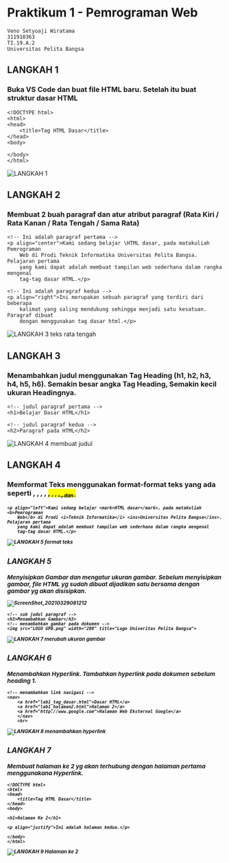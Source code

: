 # Praktikum 1 - Pemrograman Web
```
Veno Setyoaji Wiratama
311910363
TI.19.A.2
Universitas Pelita Bangsa
```

## LANGKAH 1
### Buka VS Code dan buat file HTML baru. Setelah itu buat struktur dasar HTML
```
<!DOCTYPE html>
<html>
<head>
    <title>Tag HTML Dasar</title>
</head>
<body>

</body>
</html>
```
![LANGKAH 1](https://user-images.githubusercontent.com/22215113/112779402-dd643180-9070-11eb-89a7-523ce627d107.png)

## LANGKAH 2
### Membuat 2 buah paragraf dan atur atribut paragraf (Rata Kiri / Rata Kanan / Rata Tengah / Sama Rata)
```
<!-- Ini adalah paragraf pertama -->
<p align="center">Kami sedang belajar \HTML dasar, pada matakuliah Pemrograman
    Web di Prodi Teknik Informatika Universitas Pelita Bangsa. Pelajaran pertama
    yang kami dapat adalah membuat tampilan web sederhana dalam rangka mengenal
    tag-tag dasar HTML.</p>

<!-- Ini adalah paragraf kedua -->
<p align="right">Ini merupakan sebuah paragraf yang terdiri dari beberapa
    kalimat yang saling mendukung sehingga menjadi satu kesatuan. Paragraf dibuat
    dengan menggunakan tag dasar html.</p>
```
![LANGKAH 3 teks rata tengah](https://user-images.githubusercontent.com/22215113/112780863-ec001800-9073-11eb-9e03-9a81e36e0caa.png)

## LANGKAH 3
### Menambahkan judul menggunakan Tag Heading (h1, h2, h3, h4, h5, h6). Semakin besar angka Tag Heading, Semakin kecil ukuran Headingnya.
```
<!-- judul paragraf pertama -->
<h1>Belajar Dasar HTML</h1>

<!-- judul paragraf kedua -->
<h2>Paragraf pada HTML</h2>
```
![LANGKAH 4 membuat judul](https://user-images.githubusercontent.com/22215113/112780865-ed314500-9073-11eb-8e60-4a9ce9b37b33.png)

## LANGKAH 4
### Memformat Teks menggunakan format-format teks yang ada seperti <b>, <strong>, <i>, <em>, <mark>, <small>, <dell>, <ins>, <sub>, dan <sup>.

```<!-- Ini adalah paragraf pertama -->
<p align="left">Kami sedang belajar <mark>HTML dasar</mark>, pada matakuliah <b>Pemrograman
    Web</b> di Prodi <i>Teknik Informatika</i> <ins>Universitas Pelita Bangsa</ins>. Pelajaran pertama
    yang kami dapat adalah membuat tampilan web sederhana dalam rangka mengenal
    tag-tag dasar HTML.</p>
```
![LANGKAH 5 format teks](https://user-images.githubusercontent.com/22215113/112780867-edc9db80-9073-11eb-900d-359c30cb74e6.png)

## LANGKAH 5
### Menyisipkan Gambar dan mengatur ukuran gambar. Sebelum menyisipkan gambar, file HTML yg sudah dibuat dijadikan satu bersama dengan gambar yg akan disisipkan.
![ScreenShot_20210329081212](https://user-images.githubusercontent.com/22215113/112780877-f02c3580-9073-11eb-8395-fc9322205c56.png)
```
<!-- sub judul paragraf -->
<h3>Menambahkan Gambar</h3>
<!-- menambahkan gambar pada dokumen -->
<img src="LOGO_UPB.png" width="200" title="Logo Univeritas Pelita Bangsa">
```
![LANGKAH 7 merubah ukuran gambar](https://user-images.githubusercontent.com/22215113/112780871-ee627200-9073-11eb-97a6-8d73b8fc3213.png)

## LANGKAH 6
### Menambahkan Hyperlink. Tambahkan hyperlink pada dokumen sebelum heading 1.
```
<!-- menambahkan link navigasi -->
<nav>
    <a href="lab1_tag_dasar.html">Dasar HTML</a>
    <a href="lab1_halaman2.html">Halaman 2</a>
    <a href="http://www.google.com">Halaman Web Eksternal Google</a>
    </nav>
    <hr>
```
![LANGKAH 8 menambahkan hyperlink](https://user-images.githubusercontent.com/22215113/112780875-ef939f00-9073-11eb-8f6f-dd163b2dd2ff.png)

## LANGKAH 7
### Membuat halaman ke 2 yg akan terhubung dengan halaman pertama menggunakana Hyperlink.
```
<!DOCTYPE html>
<html>
<head>
    <title>Tag HTML Dasar</title>
</head>
<body>

<h1>Halaman Ke 2</h1>

<p align="justify">Ini adalah halaman kedua.</p>

</body>
</html>
```
![LANGKAH 9 Halaman ke 2](https://user-images.githubusercontent.com/22215113/112782818-1b188880-9078-11eb-963f-27092cb6ef5a.png)
